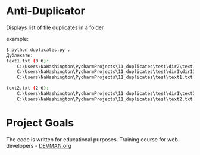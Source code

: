 # Anti-Duplicator

Displays list of file duplicates in a folder

example:
```bash
$ python duplicates.py .
Дубликаты:
text1.txt (0 б):
	C:\Users\NaWashington\PycharmProjects\11_duplicates\test\dir2\text1.txt
	C:\Users\NaWashington\PycharmProjects\11_duplicates\test\dir1\dir11\text1.txt
	C:\Users\NaWashington\PycharmProjects\11_duplicates\test\text1.txt

text2.txt (2 б):
	C:\Users\NaWashington\PycharmProjects\11_duplicates\test\dir1\text2.txt
	C:\Users\NaWashington\PycharmProjects\11_duplicates\test\text2.txt

```

# Project Goals

The code is written for educational purposes. Training course for web-developers - [DEVMAN.org](https://devman.org)
